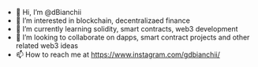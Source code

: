 - 👋 Hi, I’m @dBianchii
- 👀 I’m interested in blockchain, decentralizaed finance
- 🌱 I’m currently learning solidity, smart contracts, web3 development
- 💞️ I’m looking to collaborate on dapps, smart contract projects and other related web3 ideas
- 📫 How to reach me at https://www.instagram.com/gdbianchii/

<!---
dBianchii/dBianchii is a ✨ special ✨ repository because its `README.md` (this file) appears on your GitHub profile.
You can click the Preview link to take a look at your changes.
--->
